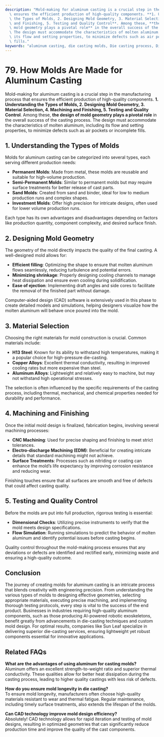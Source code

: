 ```yaml
---
description: "Mold-making for aluminum casting is a crucial step in the manufacturing process that\
  \ ensures the efficient production of high-quality components. **1. Understanding\
  \ the Types of Molds, 2. Designing Mold Geometry, 3. Material Selection, 4. Machining\
  \ and Finishing, 5. Testing and Quality Control**. Among these, **the design of\
  \ mold geometry plays a pivotal role** in the overall success of the casting process.\
  \ The design must accommodate the characteristics of molten aluminum, including\
  \ its flow and setting properties, to minimize defects such as air pockets or incomplete\
  \ fills."
keywords: "aluminum casting, die casting molds, Die casting process, Die-cast aluminum"
---
```

# 79. How Molds Are Made for Aluminum Casting  

Mold-making for aluminum casting is a crucial step in the manufacturing process that ensures the efficient production of high-quality components. **1. Understanding the Types of Molds, 2. Designing Mold Geometry, 3. Material Selection, 4. Machining and Finishing, 5. Testing and Quality Control**. Among these, **the design of mold geometry plays a pivotal role** in the overall success of the casting process. The design must accommodate the characteristics of molten aluminum, including its flow and setting properties, to minimize defects such as air pockets or incomplete fills.

## **1. Understanding the Types of Molds**

Molds for aluminum casting can be categorized into several types, each serving different production needs:

- **Permanent Molds**: Made from metal, these molds are reusable and suitable for high-volume production.
- **Semi-Permanent Molds**: Similar to permanent molds but may require surface treatments for better release of cast parts.
- **Sand Molds**: Created from sand and binder, ideal for low to medium production runs and complex shapes.
- **Investment Molds**: Offer high precision for intricate designs, often used for lower volume production runs.

Each type has its own advantages and disadvantages depending on factors like production quantity, component complexity, and desired surface finish.

## **2. Designing Mold Geometry**

The geometry of the mold directly impacts the quality of the final casting. A well-designed mold allows for:

- **Efficient filling**: Optimizing the shape to ensure that molten aluminum flows seamlessly, reducing turbulence and potential errors.
- **Minimizing shrinkage**: Properly designing cooling channels to manage heat dissipation and ensure even cooling during solidification.
- **Ease of ejection**: Implementing draft angles and side cores to facilitate the removal of the finished part without damage.

Computer-aided design (CAD) software is extensively used in this phase to create detailed models and simulations, helping designers visualize how the molten aluminum will behave once poured into the mold.

## **3. Material Selection**

Choosing the right materials for mold construction is crucial. Common materials include:

- **H13 Steel**: Known for its ability to withstand high temperatures, making it a popular choice for high-pressure die-casting.
- **Copper Alloys**: Excellent thermal conductivity, resulting in improved cooling rates but more expensive than steel.
- **Aluminum Alloys**: Lightweight and relatively easy to machine, but may not withstand high operational stresses.

The selection is often influenced by the specific requirements of the casting process, including thermal, mechanical, and chemical properties needed for durability and performance.

## **4. Machining and Finishing**

Once the initial mold design is finalized, fabrication begins, involving several machining processes:

- **CNC Machining**: Used for precise shaping and finishing to meet strict tolerances.
- **Electro-discharge Machining (EDM)**: Beneficial for creating intricate details that standard machining might not achieve.
- **Surface Treatments**: Processes such as nitriding or coating can enhance the mold’s life expectancy by improving corrosion resistance and reducing wear.

Finishing touches ensure that all surfaces are smooth and free of defects that could affect casting quality.

## **5. Testing and Quality Control**

Before the molds are put into full production, rigorous testing is essential:

- **Dimensional Checks**: Utilizing precise instruments to verify that the mold meets design specifications.
- **Flow Simulation**: Running simulations to predict the behavior of molten aluminum and identify potential issues before casting begins.

Quality control throughout the mold-making process ensures that any deviations or defects are identified and rectified early, minimizing waste and ensuring a high-quality outcome.

## Conclusion

The journey of creating molds for aluminum casting is an intricate process that blends creativity with engineering precision. From understanding the various types of molds to designing effective geometries, selecting appropriate materials, executing precise machining, and implementing thorough testing protocols, every step is vital to the success of the end product. Businesses in industries requiring high-quality aluminum components, such as those producing AI-powered robotic exoskeletons, benefit greatly from advancements in die-casting techniques and custom mold design. For optimal results, companies like Sun Leaf specialize in delivering superior die-casting services, ensuring lightweight yet robust components essential for innovative applications. 

## Related FAQs

**What are the advantages of using aluminum for casting molds?**  
Aluminum offers an excellent strength-to-weight ratio and superior thermal conductivity. These qualities allow for better heat dissipation during the casting process, leading to higher quality castings with less risk of defects.

**How do you ensure mold longevity in die casting?**  
To ensure mold longevity, manufacturers often choose high-quality materials resistant to wear and thermal fatigue. Regular maintenance, including timely surface treatments, also extends the lifespan of the molds.

**Can CAD technology improve mold design efficiency?**  
Absolutely! CAD technology allows for rapid iteration and testing of mold designs, resulting in optimized geometries that can significantly reduce production time and improve the quality of the cast components.
